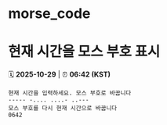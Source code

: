 # morse_code
# 현재 시간을 모스 부호 표시
<!-- MORSE_TIME_START -->
🗓️ **2025-10-29** | ⏰ **06:42 (KST)**

```
현재 시간을 입력하세요. 모스 부호로 바꿉니다
----- -.... ....- ..---
모스 부호를 다시 현재 시간으로 바꿉니다
0642
```
<!-- MORSE_TIME_END -->
